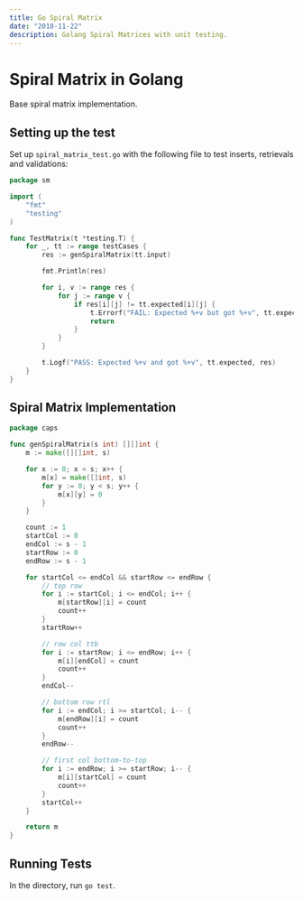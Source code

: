 ```yaml
---
title: Go Spiral Matrix
date: "2018-11-22"
description: Golang Spiral Matrices with unit testing.
---
```


# Spiral Matrix in Golang

Base spiral matrix implementation.

## Setting up the test

Set up `spiral_matrix_test.go` with the following file to test inserts, retrievals and validations:

```go
package sm

import (
	"fmt"
	"testing"
)

func TestMatrix(t *testing.T) {
	for _, tt := range testCases {
		res := genSpiralMatrix(tt.input)

		fmt.Println(res)

		for i, v := range res {
			for j := range v {
				if res[i][j] != tt.expected[i][j] {
					t.Errorf("FAIL: Expected %+v but got %+v", tt.expected, res)
					return
				}
			}
		}

		t.Logf("PASS: Expected %+v and got %+v", tt.expected, res)
	}
}

```

## Spiral Matrix Implementation

```go
package caps

func genSpiralMatrix(s int) [][]int {
	m := make([][]int, s)

	for x := 0; x < s; x++ {
		m[x] = make([]int, s)
		for y := 0; y < s; y++ {
			m[x][y] = 0
		}
	}

	count := 1
	startCol := 0
	endCol := s - 1
	startRow := 0
	endRow := s - 1

	for startCol <= endCol && startRow <= endRow {
		// top row
		for i := startCol; i <= endCol; i++ {
			m[startRow][i] = count
			count++
		}
		startRow++

		// row col ttb
		for i := startRow; i <= endRow; i++ {
			m[i][endCol] = count
			count++
		}
		endCol--

		// bottom row rtl
		for i := endCol; i >= startCol; i-- {
			m[endRow][i] = count
			count++
		}
		endRow--

		// first col bottom-to-top
		for i := endRow; i >= startRow; i-- {
			m[i][startCol] = count
			count++
		}
		startCol++
	}

	return m
}
```

## Running Tests

In the directory, run `go test`.
